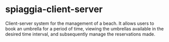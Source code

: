 # spiaggia-client-server
 Client-server system for the management of a beach. It allows users to book an umbrella for a period of time, viewing the umbrellas available in the desired time interval, and subsequently manage the reservations made.
